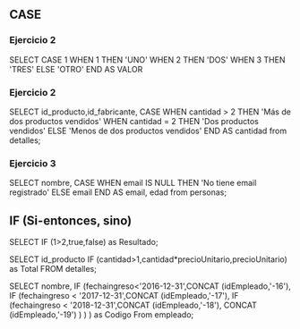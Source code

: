 <h2>CASE</h2>
<h3>Ejercicio 2</h3>
SELECT 
  CASE 1
  WHEN 1 THEN 'UNO'
  WHEN 2 THEN 'DOS'
  WHEN 3 THEN 'TRES'
  ELSE 'OTRO'
  END AS VALOR

<h3>Ejercicio 2</h3>
SELECT id_producto,id_fabricante,
  CASE 
  WHEN cantidad > 2 THEN 'Más de dos productos vendidos'
  WHEN cantidad = 2 THEN 'Dos productos vendidos'
  ELSE 'Menos de dos productos vendidos'
  END AS  cantidad
  from detalles;

  <h3>Ejercicio 3</h3>
  SELECT nombre,
  CASE 
  WHEN email IS NULL THEN 'No tiene email registrado'
  ELSE email
  END AS  email, edad
  from personas;
  
<h2>IF (Si-entonces, sino)</h2>
SELECT IF (1>2,true,false) as Resultado;

SELECT id_producto
IF (cantidad>1,cantidad*precioUnitario,precioUnitario) 
as Total FROM detalles;

SELECT nombre,
  IF (fechaingreso<'2016-12-31',CONCAT  (idEmpleado,'-16'),
    IF (fechaingreso < '2017-12-31',CONCAT  (idEmpleado,'-17'),
      IF (fechaingreso < '2018-12-31',CONCAT  (idEmpleado,'-18'),
        CONCAT  (idEmpleado,'-19') 
        )
      )
   ) as Codigo
   From empleado;



  
